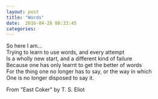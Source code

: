 ```yaml
---
layout: post
title: "Words"
date:  2016-04-28 08:33:45
categories:  
---
```


So here I am...  
Trying to learn to use words, and every attempt  
Is a wholly new start, and a different kind of failure  
Because one has only learnt to get the better of words  
For the thing one no longer has to say, or the way in which   
One is no longer disposed to say it.  
  
From "East Coker" by T. S. Eliot